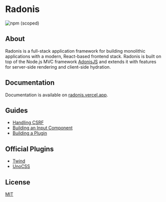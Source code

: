 # Radonis

![npm (scoped)](https://img.shields.io/npm/v/@microeinhundert/radonis)

## About

Radonis is a full-stack application framework for building monolithic applications with a modern, React-based frontend stack. Radonis is built on top of the Node.js MVC framework [AdonisJS](https://adonisjs.com/) and extends it with features for server-side rendering and client-side hydration.

## Documentation

Documentation is available on [radonis.vercel.app](https://radonis.vercel.app/).

## Guides

- [Handling CSRF](https://radonis.vercel.app/docs/guides/handling-csrf)
- [Building an Input Component](https://radonis.vercel.app/docs/guides/building-an-input-component)
- [Building a Plugin](https://radonis.vercel.app/docs/guides/building-a-plugin)

## Official Plugins

- [Twind](https://radonis.vercel.app/docs/plugins/twind)
- [UnoCSS](https://radonis.vercel.app/docs/plugins/unocss)

## License

[MIT](LICENSE)
